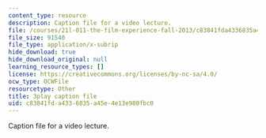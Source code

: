 ```yaml
---
content_type: resource
description: Caption file for a video lecture.
file: /courses/21l-011-the-film-experience-fall-2013/c83841fda4336835a45e4e13e980fbc0_xt_0iNlUQ2U.srt
file_size: 91540
file_type: application/x-subrip
hide_download: true
hide_download_original: null
learning_resource_types: []
license: https://creativecommons.org/licenses/by-nc-sa/4.0/
ocw_type: OCWFile
resourcetype: Other
title: 3play caption file
uid: c83841fd-a433-6835-a45e-4e13e980fbc0
---
```

Caption file for a video lecture.